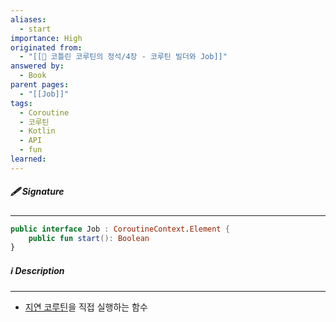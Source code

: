 ```yaml
---
aliases:
  - start
importance: High
originated from:
  - "[[📘 코틀린 코루틴의 정석/4장 - 코루틴 빌더와 Job]]"
answered by:
  - Book
parent pages:
  - "[[Job]]"
tags:
  - Coroutine
  - 코루틴
  - Kotlin
  - API
  - fun
learned:
---
```

##### 🖋️ Signature
---
```Kotlin
public interface Job : CoroutineContext.Element {
    public fun start(): Boolean
}
```

##### ℹ️ Description
---
- [지연 코루틴](지연%20코루틴.md)을 직접 실행하는 함수
